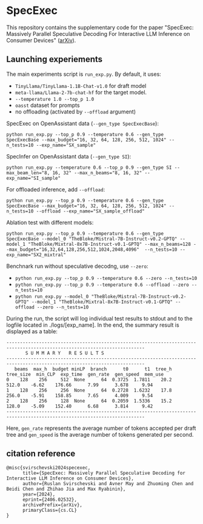 # SpecExec
This repository contains the supplementary code for the paper "SpecExec: Massively Parallel Speculative Decoding For Interactive LLM Inference on Consumer Devices" ([arXiv](https://arxiv.org/abs/2406.02532)).

## Launching experiements

The main experiments script is `run_exp.py`.
By default, it uses: 
- `TinyLlama/TinyLlama-1.1B-Chat-v1.0` for draft model
- `meta-llama/Llama-2-7b-chat-hf` for the target model.
- `--temperature 1.0 --top_p 1.0`
- `oasst` dataset for prompts
- no offloading (activated by `--offload` argument)


SpecExec on OpenAssistant data (`--gen_type SpecExecBase`):
```
python run_exp.py --top_p 0.9 --temperature 0.6 --gen_type SpecExecBase --max_budget="16, 32, 64, 128, 256, 512, 1024" --n_tests=10 --exp_name="SX_sample"
```

SpecInfer on OpenAssistant data (`--gen_type SI`):
```
python run_exp.py --temperature 0.6 --top_p 0.9 --gen_type SI --max_beam_len="8, 16, 32" --max_n_beams="8, 16, 32" --exp_name="SI_sample"
```

For offloaded inference, add `--offload`:
```
python run_exp.py --top_p 0.9 --temperature 0.6 --gen_type SpecExecBase --max_budget="16, 32, 64, 128, 256, 512, 1024" --n_tests=10 --offload --exp_name="SX_sample_offload"
```

Ablation test with different models:
```
python run_exp.py --top_p 0.9 --temperature 0.6 --gen_type SpecExecBase --model_0 "TheBloke/Mistral-7B-Instruct-v0.2-GPTQ" --model_1 "TheBloke/Mixtral-8x7B-Instruct-v0.1-GPTQ" --max_n_beams=128 --max_budget="16,32,64,128,256,512,1024,2048,4096"  --n_tests=10 --exp_name="SX2_mixtral"
```

Benchnark run without speculative decodng, use `--zero`:

- `python run_exp.py --top_p 0.9 --temperature 0.6 --zero --n_tests=10`
- `python run_exp.py --top_p 0.9 --temperature 0.6 --offload --zero --n_tests=10`
- `python run_exp.py --model_0 "TheBloke/Mistral-7B-Instruct-v0.2-GPTQ" --model_1 "TheBloke/Mixtral-8x7B-Instruct-v0.1-GPTQ" --offload --zero --n_tests=10`

During the run, the script will log individual test results to stdout and to the logfile located in ./logs/[exp_name]. In the end, the summary result is displayed as a table:

```
-------------------------------------------------------------------------------------------------------------------------
       S U M M A R Y   R E S U L T S   
-------------------------------------------------------------------------------------------------------------------------
   beams  max_h  budget minLP  branch      t0      t1  tree_h  tree_size  min_CLP  exp_time  gen_rate  gen_speed  mem_use
0    128    256     512  None      64  0.3725  1.7811    20.2      512.0    -6.62    176.66      7.99      3.678     9.94
1    128    256     256  None      64  0.2728  1.6232    17.8      256.0    -5.91    158.85      7.65      4.009     9.54
2    128    256     128  None      64  0.2059  1.5336    15.2      128.0    -5.09    152.40      6.68      3.814     9.42
-------------------------------------------------------------------------------------------------------------------------
```

Here, `gen_rate` represents the average number of tokens accepted per draft tree and `gen_speed` is the average number of tokens generated per second.

## citation reference
```
@misc{svirschevski2024specexec,
      title={SpecExec: Massively Parallel Speculative Decoding for Interactive LLM Inference on Consumer Devices}, 
      author={Ruslan Svirschevski and Avner May and Zhuoming Chen and Beidi Chen and Zhihao Jia and Max Ryabinin},
      year={2024},
      eprint={2406.02532},
      archivePrefix={arXiv},
      primaryClass={cs.CL}
}
```